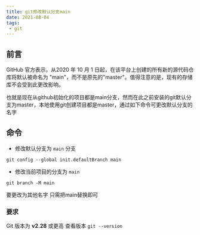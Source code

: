 ```yaml
---
title: git修改默认分支main
date: 2021-08-04
tags:
 - git
---
```



<!-- truncate -->
## 前言

GitHub 官方表示，从2020 年 10 月 1 日起，在该平台上创建的所有新的源代码仓库将默认被命名为 "main"，而不是原先的"master"。值得注意的是，现有的存储库不会受到此更改影响。

也就是现在从github初始化的项目都是main分支，然而在此之前安装的git默认分支为master，本地使用git创建项目都是master，通过如下命令可更改默认分支的名字

## 命令

- 修改默认分支为 `main` 分支

```
git config --global init.defaultBranch main
```

- 修改当前项目的分支为 `main`

```
git branch -M main
```

要更改为其他名字 只需把main替换即可

### 要求

Git 版本为 **v2.28** 或更高 查看版本 `git --version`
